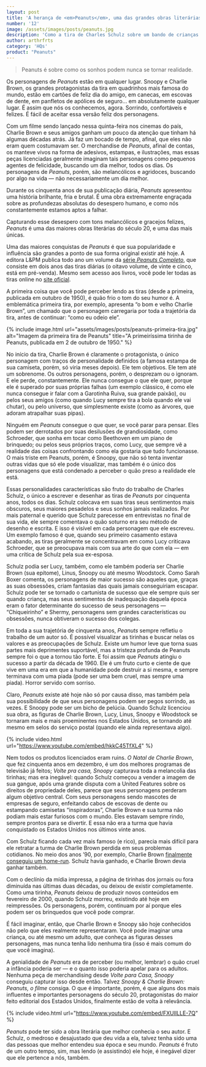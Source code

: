```yaml
---
layout: post
title: 'A herança de <em>Peanuts</em>, uma das grandes obras literárias do último século'
number: '12'
image: /assets/images/posts/peanuts.jpg
description: 'Como a tira de Charles Schulz sobre um bando de crianças problemáticas ganhou o mundo (e muito dinheiro).'
author: arthrfrts
category: 'HQs'
product: "Peanuts"
---
```


> Peanuts é sobre como os sonhos podem nunca se tornar realidade.

Os personagens de _Peanuts_ estão em qualquer lugar. Snoopy e Charlie Brown, os grandes protagonistas da tira em quadrinhos mais famosa do mundo, estão em cartões de feliz dia do amigo, em canecas, em escovas de dente, em panfletos de apólices de seguro… em absolutamente qualquer lugar. É assim que nós os conhecemos, agora. Sorrindo, confortáveis e felizes. É fácil de aceitar essa versão feliz dos personagens.

Com um filme sendo lançado nessa quinta-feira nos cinemas do país, Charlie Brown e seus amigos ganham um pouco da atenção que tinham há algumas décadas atrás. Já faz um bocado de tempo, afinal, que eles não eram quem costumavam ser. O merchandise de _Peanuts_, afinal de contas, os manteve vivos na forma de adesivos, estampas, e ilustrações, mas essas peças licenciadas geralmente imaginam tais personagens como pequenos agentes de felicidade, buscando um dia melhor, todos os dias. Os personagens de _Peanuts_, porém, são melancólicos e agridoces, buscando por algo na vida — não necessariamente um dia melhor.

Durante os cinquenta anos de sua publicação diária, _Peanuts_ apresentou uma história brilhante, fria e brutal. É uma obra extremamente engraçada sobre as profundezas absolutas do desespero humano, e como nós constantemente estamos aptos a falhar.

Capturando esse desespero com tons melancólicos e gracejos felizes, _Peanuts_ é uma das maiores obras literárias do século 20, e uma das mais únicas.

Uma das maiores conquistas de _Peanuts_ é que sua popularidade e influência são grandes a ponto de sua forma original existir até hoje. A editora L&PM publica todo ano um volume da [série _Peanuts Completo_](http://lpm.com.br/site/default.asp?FiltroCatalogo=*&TroncoID=805134&SecaoID=510927&SubsecaoID=0&Serie=Peanuts%20Completo), que consiste em dois anos das tiras diárias (o oitavo volume, de vinte e cinco, está em pré-venda). Mesmo sem acesso aos livros, você pode ler todas as tiras online no [site oficial](http://www.peanuts.com/comics).

A primeira coisa que você pode perceber lendo as tiras (desde a primeira, publicada em outubro de 1950), é quão frio o tom do seu humor é. A emblemática primeira tira, por exemplo, apresenta “o bom e velho Charlie Brown”, um chamado que o personagem carregaria por toda a trajetória da tira, antes de continuar: “como eu odeio ele”.

{% include image.html url="assets/images/posts/peanuts-primeira-tira.jpg" alt="Imagem da primeira tira de Peanuts" title="A primeiríssima tirinha de Peanuts, publicada em 2 de outubro de 1950." %}

No início da tira, Charlie Brown é claramente o protagonista, o único personagem com traços de personalidade definidos (a famosa estampa de sua camiseta, porém, só viria meses depois). Ele tem objetivos. Ele tem até um sobrenome. Os outros personagens, porém, o desprezam ou o ignoram. E ele perde, constantemente. Ele nunca consegue o que ele quer, porque ele é superado por suas próprias falhas (um exemplo clássico, é como ele nunca consegue ir falar com a Garotinha Ruiva, sua grande paixão), ou pelos seus amigos (como quando Lucy sempre tira a bola quando ele vai chutar), ou pelo universo, que simplesmente existe (como as árvores, que adoram atrapalhar suas pipas).

Ninguém em _Peanuts_ consegue o que quer, se você parar para pensar. Eles podem ser derrotados por suas desilusões de grandiosidade, como Schroeder, que sonha em tocar como Beethoven em um piano de brinquedo; ou pelos seus próprios traços, como Lucy, que sempre vê a realidade das coisas confrontando como ela gostaria que tudo funcionasse. O mais triste em Peanuts, porém, é Snoopy, que não só tenta inventar outras vidas que só ele pode visualizar, mas também é o único dos personagens que está condenado a perceber o quão preso a realidade ele está.

Essas personalidades características são fruto do trabalho de Charles Schulz, o único a escrever e desenhar as tiras de _Peanuts_ por cinquenta anos, todos os dias. Schulz colocava em suas tiras seus sentimentos mais obscuros, seus maiores pesadelos e seus sonhos jamais realizados. Por mais paternal e querido que Schulz parecesse em entrevistas no final de sua vida, ele sempre comentava o quão soturno era seu método de desenho e escrita. E isso é visível em cada personagem que ele escreveu. Um exemplo famoso é que, quando seu primeiro casamento estava acabando, as tiras geralmente se concentravam em como Lucy criticava Schroeder, que se preocupava mais com sua arte do que com ela — em uma crítica de Schulz pela sua ex-esposa.

Schulz podia ser Lucy, também, como ele também poderia ser Charlie Brown (sua epítome), Linus, Snoopy ou até mesmo Woodstock. Como Sarah Boxer comenta, os personagens de maior sucesso são aqueles que, graças as suas obsessões, criam fantasias das quais jamais conseguiriam escapar. Schulz pode ter se tornado o cartunista de sucesso que ele sempre quis ser quando criança, mas seus sentimentos de inadequação daquela época eram o fator determinante do sucesso de seus personagens — “Chiqueirinho” e Shermy, personagens sem grandes características ou obsessões, nunca obtiveram o sucesso dos colegas.

Em toda a sua trajetória de cinquenta anos, _Peanuts_ sempre refletiu o trabalho de um autor só. É possível visualizar as tirinhas e buscar nelas os valores e as preocupações de Schulz. Existe um humor leve que torna suas partes mais deprimentes suportável, mas a tristeza profunda de Peanuts sempre foi o que a tornou tão forte. E foi assim que _Peanuts_ atingiu o sucesso a partir da década de 1960. Ele é um fruto curto e ciente de que vive em uma era em que a humanidade pode destruir a si mesma, e sempre terminava com uma piada (pode ser uma bem cruel, mas sempre uma piada). Horror servido com sorriso.

Claro, _Peanuts_ existe até hoje não só por causa disso, mas também pela sua possibilidade de que seus personagens podem ser pegos sorrindo, as vezes. E Snoopy pode ser um bicho de pelúcia. Quando Schulz licenciou sua obra, as figuras de Charlie Brown, Lucy, Linus, Snoopy e Woodstock se tornaram mais e mais proeminentes nos Estados Unidos, se tornando até mesmo em selos do serviço postal (quando ele ainda representava algo).

{% include video.html url="https://www.youtube.com/embed/hkkC45TfXL4" %}

Nem todos os produtos licenciados eram ruins. _O Natal de Charlie Brown_, que fez cinquenta anos em dezembro, é um dos melhores programas de televisão já feitos; _Volte pra casa, Snoopy_ capturava toda a melancolia das tirinhas; mas era inegável: quando Schulz começou a vender a imagem de sua gangue, após uma grande disputa com a United Features sobre os direitos de propriedade deles, parece que seus personagens perderam algum objetivo central. Com seus personagens sendo mascotes de empresas de seguro, enfeitando cabos de escovas de dente ou estampando camisetas “inspiradoras”, Charlie Brown e sua turma não podiam mais estar furiosos com o mundo. Eles estavam sempre rindo, sempre prontos para se divertir. E essa não era a turma que havia conquistado os Estados Unidos nos últimos vinte anos.

Com Schulz ficando cada vez mais famoso (e rico), parecia mais difícil para ele retratar a turma de Charlie Brown perdida em seus problemas cotidianos. No meio dos anos ’90, por exemplo, Charlie Brown [finalmente conseguiu um home-run](http://www.gocomics.com/peanuts/1993/03/30). Schulz havia ganhado, e Charlie Brown devia ganhar também.

Com o declínio da mídia impressa, a página de tirinhas dos jornais ou fora diminuída nas últimas duas décadas, ou deixou de existir completamente. Como uma tirinha, _Peanuts_ deixou de produzir novos conteúdos em fevereiro de 2000, quando Schulz morreu, existindo até hoje em reimpressões. Os personagens, porém, continuam por aí porque eles podem ser os brinquedos que você pode comprar.

É fácil imaginar, então, que Charlie Brown e Snoopy são hoje conhecidos não pelo que eles realmente representaram. Você pode imaginar uma criança, ou até mesmo um adulto, que conheça as figuras  desses personagens, mas nunca tenha lido nenhuma tira (isso é mais comum do que você imagina).

A genialidade de _Peanuts_ era de perceber (ou melhor, lembrar) o quão cruel a infância poderia ser — e o quanto isso poderia apelar para os adultos. Nenhuma peça de merchandising desde _Volte para Casa, Snoopy_ conseguiu capturar isso desde então. Talvez _Snoopy & Charlie Brown: Peanuts, o filme_ consiga. O que é importante, porém, é que alguns dos mais influentes e importantes personagens do século 20, protagonistas do maior feito editorial dos Estados Unidos, finalmente estão de volta à relevância.

{% include video.html url="https://www.youtube.com/embed/FXUIlLLE-7Q" %}

_Peanuts_ pode ter sido a obra literária que melhor conhecia o seu autor. E Schulz, o medroso e desajustado que deu vida a ela, talvez tenha sido uma das pessoas que melhor entendeu sua época e seu mundo. _Peanuts_ é fruto de um outro tempo, sim, mas lendo (e assistindo) ele hoje, é inegável dizer que ele pertence a nós, também.
